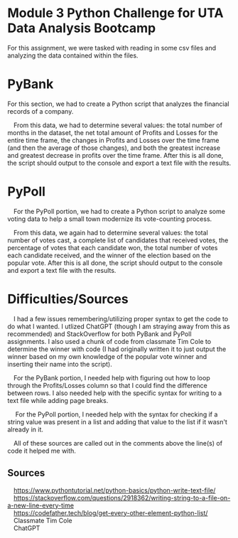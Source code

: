 # Module 3 Python Challenge for UTA Data Analysis Bootcamp

For this assignment, we were tasked with reading in some csv files and analyzing the data contained within the files.<br>

<h1>PyBank</h1>

For this section, we had to create a Python script that analyzes the financial records of a company. <br>

&emsp;From this data, we had to determine several values: the total number of months in the dataset, the net total amount of Profits and Losses for the entire time frame, the changes in Profits and Losses over the time frame (and then the average of those changes), and both the greatest increase and greatest decrease in profits over the time frame. After this is all done, the script should output to the console and export a text file with the results.

<h1>PyPoll</h1>

&emsp;For the PyPoll portion, we had to create a Python script to analyze some voting data to help a small town modernize its vote-counting process.

&emsp;From this data, we again had to determine several values: the total number of votes cast, a complete list of candidates that received votes, the percentage of votes that each candidate won, the total number of votes each candidate received, and the winner of the election based on the popular vote. After this is all done, the script should output to the console and export a text file with the results.

<h1>Difficulties/Sources</h1>

&emsp;I had a few issues remembering/utilizing proper syntax to get the code to do what I wanted. I utlized ChatGPT (though I am straying away from this as recommended) and StackOverflow for both PyBank and PyPoll assignments. I also used a chunk of code from classmate Tim Cole to determine the winner with code (I had originally written it to just output the winner based on my own knowledge of the popular vote winner and inserting their name into the script).

&emsp;For the PyBank portion, I needed help with figuring out how to loop through the Profits/Losses column so that I could find the difference between rows. I also needed help with the specific syntax for writing to a text file while adding page breaks.

&emsp; For the PyPoll portion, I needed help with the syntax for checking if a string value was present in a list and adding that value to the list if it wasn't already in it.

&emsp;All of these sources are called out in the comments above the line(s) of code it helped me with.

<h2>Sources</h2>

&emsp;https://www.pythontutorial.net/python-basics/python-write-text-file/<br>
&emsp;https://stackoverflow.com/questions/2918362/writing-string-to-a-file-on-a-new-line-every-time<br>
&emsp;https://codefather.tech/blog/get-every-other-element-python-list/<br>
&emsp;Classmate Tim Cole<br>
&emsp;ChatGPT
